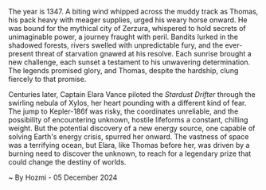 
The year is 1347.  A biting wind whipped across the muddy track as Thomas, his pack heavy with meager supplies, urged his weary horse onward.  He was bound for the mythical city of Zerzura, whispered to hold secrets of unimaginable power, a journey fraught with peril.  Bandits lurked in the shadowed forests, rivers swelled with unpredictable fury, and the ever-present threat of starvation gnawed at his resolve.  Each sunrise brought a new challenge, each sunset a testament to his unwavering determination.  The legends promised glory, and Thomas, despite the hardship, clung fiercely to that promise.

Centuries later, Captain Elara Vance piloted the *Stardust Drifter* through the swirling nebula of Xylos, her heart pounding with a different kind of fear.  The jump to Kepler-186f was risky, the coordinates unreliable, and the possibility of encountering unknown, hostile lifeforms a constant, chilling weight.  But the potential discovery of a new energy source, one capable of solving Earth's energy crisis, spurred her onward.  The vastness of space was a terrifying ocean, but Elara, like Thomas before her, was driven by a burning need to discover the unknown, to reach for a legendary prize that could change the destiny of worlds.

~ By Hozmi - 05 December 2024
